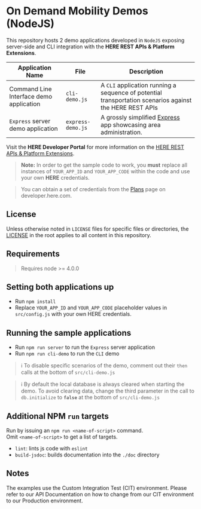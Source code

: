 # On Demand Mobility Demos (NodeJS)

This repository hosts 2 demo applications developed in `NodeJS` exposing server-side and CLI integration with the **HERE REST APIs & Platform Extensions**.

Application Name | File | Description
---------------- | ---- | -----------
Command Line Interface demo application | `cli-demo.js` | A `CLI` application running a sequence of potential transportation scenarios against the HERE REST APIs
`Express` server demo application | `express-demo.js` | A grossly simplified [Express](http://expressjs.com/) app showcasing area administration.

Visit the **HERE Developer Portal** for more information on the [HERE REST APIs & Platform Extensions](https://developer.here.com/develop/rest-apis).

> **Note:** In order to get the sample code to work, you **must** replace all instances of `YOUR_APP_ID` and `YOUR_APP_CODE` within the code and use your own **HERE** credentials.

> You can obtain a set of credentials from the [Plans](https://developer.here.com/plans) page on developer.here.com.

## License

Unless otherwise noted in `LICENSE` files for specific files or directories, the [LICENSE](LICENSE) in the root applies to all content in this repository.

## Requirements

> Requires node >= 4.0.0

## Setting both applications up
* Run `npm install`
* Replace `YOUR_APP_ID` and `YOUR_APP_CODE` placeholder values in `src/config.js` with your own HERE credentials.

## Running the sample applications
* Run `npm run server` to run the `Express` server application
* Run `npm run cli-demo` to run the `CLI` demo

> ℹ️ To disable specific scenarios of the demo, comment out their `then` calls at the bottom of `src/cli-demo.js`

> ℹ️ By default the local database is always cleared when starting the demo. To avoid clearing data, change the third parameter in the call to `db.initialize` to **`false`** at the bottom of `src/cli-demo.js`

## Additional NPM `run` targets

Run by issuing an `npm run <name-of-script>` command.    
Omit `<name-of-script>` to get a list of targets.

* `lint`: lints js code with `eslint`
* `build-jsdoc`: builds documentation into the `./doc` directory

## Notes

The examples use the Custom Integration Test (CIT) environment.
Please refer to our API Documentation on how to change from our CIT environment to our Production environment.
